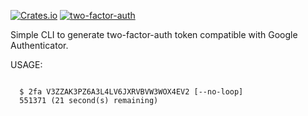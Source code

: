 [![Crates.io](https://img.shields.io/crates/v/two-factor-auth?style=flat-square)](https://crates.io/crates/two-factor-auth)
[![two-factor-auth](https://github.com/bujnlc8/two-factor-auth/actions/workflows/two-factor-auth.yml/badge.svg)](https://github.com/bujnlc8/two-factor-auth/actions/workflows/two-factor-auth.yml)

Simple CLI to generate two-factor-auth token compatible with Google Authenticator.

USAGE:

```

  $ 2fa V3ZZAK3PZ6A3L4LV6JXRVBVW3WOX4EV2 [--no-loop]
  551371 (21 second(s) remaining)

```
